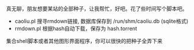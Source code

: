 真无聊，朋友想要某站的全部种子，让我帮忙，好吧。花了些时间写个脚本吧。

- caoliu.pl 搜寻rmdown链接, 数据库保存到 /run/shm/caoliu.db (sqlite格式)
- rmdown.pl 根据hash自动下载，保存为 hash.torrent

集合shell脚本或者其他图形界面程序，你可以很快的把种子全弄下来
